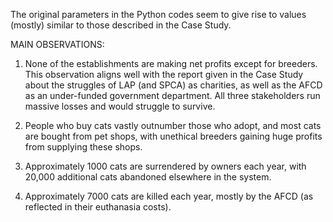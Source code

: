 The original parameters in the Python codes seem to give rise to values (mostly) similar to those described in the Case Study.

MAIN OBSERVATIONS:

1) None of the establishments are making net profits except for breeders.
This observation aligns well with the report given in the Case Study about the struggles of LAP (and SPCA) as charities, as well as the AFCD as an under-funded government department.
All three stakeholders run massive losses and would struggle to survive.

2) People who buy cats vastly outnumber those who adopt, and most cats are bought from pet shops, with unethical breeders gaining huge profits from supplying these shops.

3) Approximately 1000 cats are surrendered by owners each year, with 20,000 additional cats abandoned elsewhere in the system.

4) Approximately 7000 cats are killed each year, mostly by the AFCD (as reflected in their euthanasia costs).
